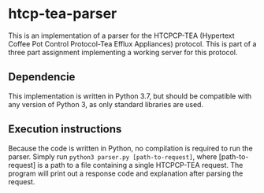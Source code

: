 # htcp-tea-parser
This is an implementation of a parser for the HTCPCP-TEA (Hypertext Coffee Pot Control Protocol-Tea Efflux Appliances) protocol.
This is part of a three part assignment implementing a working server for this protocol.

## Dependencie
This implementation is written in Python 3.7, but should be compatible with any version of Python 3, as only standard libraries are used.

## Execution instructions
Because the code is written in Python, no compilation is required to run the parser. Simply run `python3 parser.py [path-to-request]`, where
[path-to-request] is a path to a file containing a single HTCPCP-TEA request. The program will print out a response code and explanation
after parsing the request.